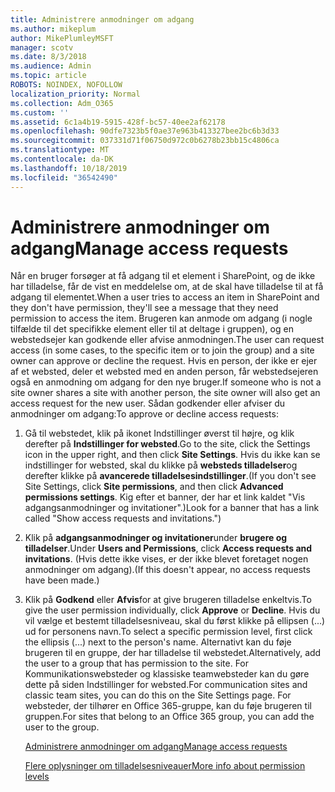 ```yaml
---
title: Administrere anmodninger om adgang
ms.author: mikeplum
author: MikePlumleyMSFT
manager: scotv
ms.date: 8/3/2018
ms.audience: Admin
ms.topic: article
ROBOTS: NOINDEX, NOFOLLOW
localization_priority: Normal
ms.collection: Adm_O365
ms.custom: ''
ms.assetid: 6c1a4b19-5915-428f-bc57-40ee2af62178
ms.openlocfilehash: 90dfe7323b5f0ae37e963b413327bee2bc6b3d33
ms.sourcegitcommit: 037331d71f06750d972c0b6278b23bb15c4806ca
ms.translationtype: MT
ms.contentlocale: da-DK
ms.lasthandoff: 10/18/2019
ms.locfileid: "36542490"
---
```

# <a name="manage-access-requests"></a><span data-ttu-id="ae85d-102">Administrere anmodninger om adgang</span><span class="sxs-lookup"><span data-stu-id="ae85d-102">Manage access requests</span></span>

<span data-ttu-id="ae85d-103">Når en bruger forsøger at få adgang til et element i SharePoint, og de ikke har tilladelse, får de vist en meddelelse om, at de skal have tilladelse til at få adgang til elementet.</span><span class="sxs-lookup"><span data-stu-id="ae85d-103">When a user tries to access an item in SharePoint and they don't have permission, they'll see a message that they need permission to access the item.</span></span> <span data-ttu-id="ae85d-104">Brugeren kan anmode om adgang (i nogle tilfælde til det specifikke element eller til at deltage i gruppen), og en webstedsejer kan godkende eller afvise anmodningen.</span><span class="sxs-lookup"><span data-stu-id="ae85d-104">The user can request access (in some cases, to the specific item or to join the group) and a site owner can approve or decline the request.</span></span> <span data-ttu-id="ae85d-105">Hvis en person, der ikke er ejer af et websted, deler et websted med en anden person, får webstedsejeren også en anmodning om adgang for den nye bruger.</span><span class="sxs-lookup"><span data-stu-id="ae85d-105">If someone who is not a site owner shares a site with another person, the site owner will also get an access request for the new user.</span></span> <span data-ttu-id="ae85d-106">Sådan godkender eller afviser du anmodninger om adgang:</span><span class="sxs-lookup"><span data-stu-id="ae85d-106">To approve or decline access requests:</span></span>
  
1. <span data-ttu-id="ae85d-107">Gå til webstedet, klik på ikonet Indstillinger øverst til højre, og klik derefter på **Indstillinger for websted**.</span><span class="sxs-lookup"><span data-stu-id="ae85d-107">Go to the site, click the Settings icon in the upper right, and then click **Site Settings**.</span></span> <span data-ttu-id="ae85d-108">Hvis du ikke kan se indstillinger for websted, skal du klikke på **websteds tilladelser**og derefter klikke på **avancerede tilladelsesindstillinger**.</span><span class="sxs-lookup"><span data-stu-id="ae85d-108">(If you don't see Site Settings, click **Site permissions**, and then click **Advanced permissions settings**.</span></span> <span data-ttu-id="ae85d-109">Kig efter et banner, der har et link kaldet "Vis adgangsanmodninger og invitationer".)</span><span class="sxs-lookup"><span data-stu-id="ae85d-109">Look for a banner that has a link called "Show access requests and invitations.")</span></span>
    
2. <span data-ttu-id="ae85d-110">Klik på **adgangsanmodninger og invitationer**under **brugere og tilladelser**.</span><span class="sxs-lookup"><span data-stu-id="ae85d-110">Under **Users and Permissions**, click **Access requests and invitations**.</span></span> <span data-ttu-id="ae85d-111">(Hvis dette ikke vises, er der ikke blevet foretaget nogen anmodninger om adgang).</span><span class="sxs-lookup"><span data-stu-id="ae85d-111">(If this doesn't appear, no access requests have been made.)</span></span>
    
3. <span data-ttu-id="ae85d-112">Klik på **Godkend** eller **Afvis**for at give brugeren tilladelse enkeltvis.</span><span class="sxs-lookup"><span data-stu-id="ae85d-112">To give the user permission individually, click **Approve** or **Decline**.</span></span> <span data-ttu-id="ae85d-113">Hvis du vil vælge et bestemt tilladelsesniveau, skal du først klikke på ellipsen (...) ud for personens navn.</span><span class="sxs-lookup"><span data-stu-id="ae85d-113">To select a specific permission level, first click the ellipsis (...) next to the person's name.</span></span> <span data-ttu-id="ae85d-114">Alternativt kan du føje brugeren til en gruppe, der har tilladelse til webstedet.</span><span class="sxs-lookup"><span data-stu-id="ae85d-114">Alternatively, add the user to a group that has permission to the site.</span></span> <span data-ttu-id="ae85d-115">For Kommunikationswebsteder og klassiske teamwebsteder kan du gøre dette på siden Indstillinger for websted.</span><span class="sxs-lookup"><span data-stu-id="ae85d-115">For communication sites and classic team sites, you can do this on the Site Settings page.</span></span> <span data-ttu-id="ae85d-116">For websteder, der tilhører en Office 365-gruppe, kan du føje brugeren til gruppen.</span><span class="sxs-lookup"><span data-stu-id="ae85d-116">For sites that belong to an Office 365 group, you can add the user to the group.</span></span>
    
    [<span data-ttu-id="ae85d-117">Administrere anmodninger om adgang</span><span class="sxs-lookup"><span data-stu-id="ae85d-117">Manage access requests </span></span>](https://go.microsoft.com/fwlink/?linkid=2008747)
    
    [<span data-ttu-id="ae85d-118">Flere oplysninger om tilladelsesniveauer</span><span class="sxs-lookup"><span data-stu-id="ae85d-118">More info about permission levels</span></span>](https://go.microsoft.com/fwlink/?linkid=867071)
    

